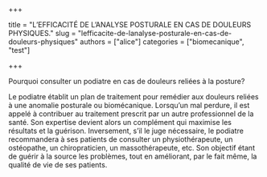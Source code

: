 +++

title = "L’EFFICACITÉ DE L’ANALYSE POSTURALE EN CAS DE DOULEURS PHYSIQUES."
slug = "lefficacite-de-lanalyse-posturale-en-cas-de-douleurs-physiques"
authors = ["alice"]
categories = ["biomecanique", "test"]


+++

Pourquoi consulter un podiatre en cas de douleurs reliées à la posture?

Le podiatre établit un plan de traitement pour remédier aux douleurs reliées à une anomalie posturale ou biomécanique. Lorsqu’un mal perdure, il est appelé à contribuer au traitement prescrit par un autre professionnel de la santé. Son expertise devient alors un complément qui maximise les résultats et la guérison. Inversement, s’il le juge nécessaire, le podiatre recommandera à ses patients de consulter un physiothérapeute, un ostéopathe, un chiropraticien, un massothérapeute, etc. Son objectif étant de guérir à la source les problèmes, tout en améliorant, par le fait même, la qualité de vie de ses patients.

